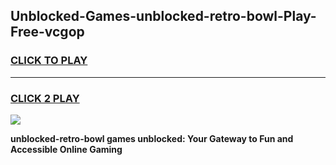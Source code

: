
## Unblocked-Games-unblocked-retro-bowl-Play-Free-vcgop
<h3>
<a href="https://premium76.site?title=unblocked-retro-bowl&ref=10A">CLICK TO PLAY</a></h3>
<hr>

<h3>
<a href="https://premium76.site?title=unblocked-retro-bowl&ref=10A">CLICK 2 PLAY</a>
  
</h3>

<a href="https://premium76.site?title=unblocked-retro-bowl&ref=10A"><img src="https://clearcache.store/games.png"></a>


**unblocked-retro-bowl games unblocked: Your Gateway to Fun and Accessible Online Gaming**
